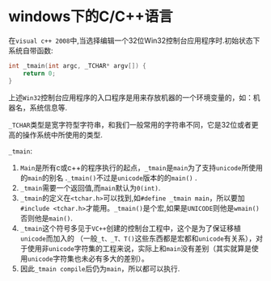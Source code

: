 # windows下的C/C++语言

在`visual c++ 2008`中,当选择编辑一个32位Win32控制台应用程序时.初始状态下系统自带函数:

``` c
int _tmain(int argc, _TCHAR* argv[]) {
    return 0;
}
```

上述`Win32`控制台应用程序的入口程序是用来存放机器的一个环境变量的，如：机器名，系统信息等.

`_TCHAR`类型是宽字符型字符串，和我们一般常用的字符串不同，它是32位或者更 高的操作系统中所使用的类型.

`_tmain`:

1. `Main`是所有c或c++的程序执行的起点，`_tmain`是`main`为了支持`unicode`所使用的`main`的别名 .`_tmain()`不过是`unicode`版本的的`main()` .
2. `_tmain`需要一个返回值,而`main`默认为`0(int)`.
3. `_tmain`的定义在`<tchar.h>`可以找到,如`#define _tmain main`，所以要加
`#include <tchar.h>`才能用。`_tmain()`是个宏,如果是`UNICODE`则他是`wmain()`否则他是`main()`.
4. `_tmain`这个符号多见于`VC++`创建的控制台工程中，这个是为了保证移植`unicode`而加入的 （一般`_t、_T、T()`这些东西都是宏都和`unicode`有关系），对于使用非`unicode`字符集的工程来说，实际上和`main`没有差别（其实就算是使用`unicode`字符集也未必有多大的差别）。
5. 因此`_tmain compile`后仍为`main`，所以都可以执行.